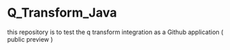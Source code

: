 # Q_Transform_Java
this repository is to test the q transform integration as a Github application ( public preview ) 
